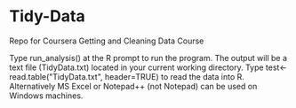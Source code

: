 # Tidy-Data
Repo for Coursera Getting and Cleaning Data Course

Type run_analysis() at the R prompt to run the program.
The output will be a text file (TidyData.txt) located in your
current working directory.
Type
test<-read.table("TidyData.txt", header=TRUE)
to read the data into R. Alternatively MS Excel or Notepad++ (not Notepad)
can be used on Windows machines.
